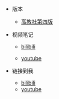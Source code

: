 * 版本
  * [高教社第四版](/高教社第四版/)
* 视频笔记
  
  * [bilibili](https://www.bilibili.com/list/323723426?sid=3702312&desc=1&oid=704942780&bvid=BV1YQ4y1p7yf)
  
  * [youtube](https://www.youtube.com/playlist?list=PLmBXNYEjKJAW8RKvrP2xYFQAR7qRItfuk)
  
* 链接到我
  * [bilibili](https://space.bilibili.com/323723426)
  * [youtube](https://www.youtube.com/channel/UCK2wj1spCQ6AfJ4PpAsDMpw)